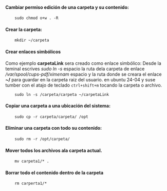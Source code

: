 #### Cambiar permiso edición de una carpeta y su contenido:

		sudo chmod o+w . -R
#### Crear la carpeta:

		mkdir ~/carpeta
#### Crear enlaces simbólicos
Como ejemplo **carpetaLink** sera creado como enlace simbólico:
Desde la teminal escrives *sudo ln -s* espacio la ruta dela carpeta de enlace */var/spool/cups-pdf/ximenam* espacio y la ruta donde se creara el enlace **~/** para guardar en la carpeta raiz del usuario. en ubuntu 24-04 y suse tumber con el atajo de teclado `ctrl+shift+m` tocando la carpeta o archivo.

		sudo ln -s /carpeta/carpeta ~/carpetaLink
#### Copiar una carpeta a una ubicación del sistema:

		sudo cp -r carpeta/carpeta/ /opt
#### Eliminar una carpeta con todo su contenido:

		sudo rm -r /opt/carpeta/
#### Mover todos los archivos ala carpeta actual.

		mv carpeta1/* .
#### Borrar todo el contenido dentro de la carpeta

		rm carperta1/*

